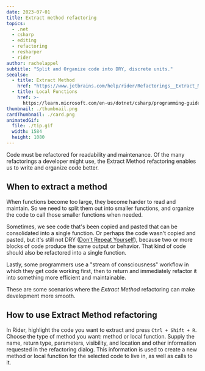 ```yaml
---
date: 2023-07-01
title: Extract method refactoring
topics:
  - .net
  - csharp
  - editing
  - refactoring
  - resharper
  - rider
author: rachelappel
subtitle: "Split and Organize code into DRY, discrete units."
seealso:
  - title: Extract Method
    href: "https://www.jetbrains.com/help/rider/Refactorings__Extract_Method.html"
  - title: Local Functions
    href: >-
      https://learn.microsoft.com/en-us/dotnet/csharp/programming-guide/classes-and-structs/local-functions
thumbnail: ./thumbnail.png
cardThumbnail: ./card.png
animatedGif:
  file: ./tip.gif
  width: 1584
  height: 1080
---
```


Code must be refactored for readability and maintenance.
Of the many refactorings a developer might use, the Extract Method refactoring enables us to write and organize code better.

## When to extract a method

When functions become too large, they become harder to read and maintain.
So we need to split them out into smaller functions, and organize the code to call those smaller functions when needed.

Sometimes, we see code that's been copied and pasted that can be consolidated into a single function.
Or perhaps the code wasn't copied and pasted, but it's still not DRY ([Don't Repeat Yourself](https://en.wikipedia.org/wiki/Don%27t_repeat_yourself)), because two or more blocks of code produce the same output or behavior.
That kind of code should also be refactored into a single function.

Lastly, some programmers use a "stream of consciousness" workflow in which they get code working first, then to return and immediately refactor it into something more efficient and maintainable.

These are some scenarios where the _Extract Method_ refactoring can make development more smooth.

## How to use Extract Method refactoring

In Rider, highlight the code you want to extract and press `Ctrl + Shift + R`.
Choose the type of method you want: method or local function.
Supply the name, return type, parameters, visibility, and location and other information requested in the refactoring dialog.
This information is used to create a new method or local function for the selected code to live in, as well as calls to it.
